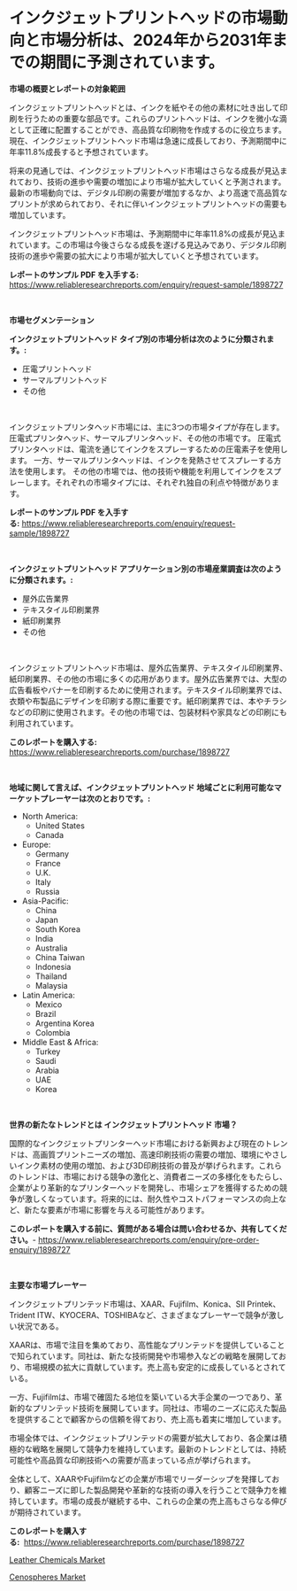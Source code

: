 <p><h1>インクジェットプリントヘッドの市場動向と市場分析は、2024年から2031年までの期間に予測されています。</h1></p><p><strong>市場の概要とレポートの対象範囲</strong></p>
<p><p>インクジェットプリントヘッドとは、インクを紙やその他の素材に吐き出して印刷を行うための重要な部品です。これらのプリントヘッドは、インクを微小な滴として正確に配置することができ、高品質な印刷物を作成するのに役立ちます。現在、インクジェットプリントヘッド市場は急速に成長しており、予測期間中に年率11.8%成長すると予想されています。</p><p>将来の見通しでは、インクジェットプリントヘッド市場はさらなる成長が見込まれており、技術の進歩や需要の増加により市場が拡大していくと予測されます。最新の市場動向では、デジタル印刷の需要が増加するなか、より高速で高品質なプリントが求められており、それに伴いインクジェットプリントヘッドの需要も増加しています。</p><p>インクジェットプリントヘッド市場は、予測期間中に年率11.8%の成長が見込まれています。この市場は今後さらなる成長を遂げる見込みであり、デジタル印刷技術の進歩や需要の拡大により市場が拡大していくと予想されています。</p></p>
<p><strong>レポートのサンプル PDF を入手する:</strong> <a href="https://www.reliableresearchreports.com/enquiry/request-sample/1898727">https://www.reliableresearchreports.com/enquiry/request-sample/1898727</a></p>
<p>&nbsp;</p>
<p><strong>市場セグメンテーション</strong></p>
<p><strong>インクジェットプリントヘッド タイプ別の市場分析は次のように分類されます。:</strong></p>
<p><ul><li>圧電プリントヘッド</li><li>サーマルプリントヘッド</li><li>その他</li></ul></p>
<p>&nbsp;</p>
<p><p>インクジェットプリンタヘッド市場には、主に3つの市場タイプが存在します。圧電式プリンタヘッド、サーマルプリンタヘッド、その他の市場です。 圧電式プリンタヘッドは、電流を通じてインクをスプレーするための圧電素子を使用します。 一方、サーマルプリンタヘッドは、インクを発熱させてスプレーする方法を使用します。 その他の市場では、他の技術や機能を利用してインクをスプレーします。それぞれの市場タイプには、それぞれ独自の利点や特徴があります。</p></p>
<p><strong>レポートのサンプル PDF を入手する:</strong>&nbsp;<a href="https://www.reliableresearchreports.com/enquiry/request-sample/1898727">https://www.reliableresearchreports.com/enquiry/request-sample/1898727</a></p>
<p>&nbsp;</p>
<p><strong> インクジェットプリントヘッド アプリケーション別の市場産業調査は次のように分類されます。:</strong></p>
<p><ul><li>屋外広告業界</li><li>テキスタイル印刷業界</li><li>紙印刷業界</li><li>その他</li></ul></p>
<p>&nbsp;</p>
<p><p>インクジェットプリントヘッド市場は、屋外広告業界、テキスタイル印刷業界、紙印刷業界、その他の市場に多くの応用があります。屋外広告業界では、大型の広告看板やバナーを印刷するために使用されます。テキスタイル印刷業界では、衣類や布製品にデザインを印刷する際に重要です。紙印刷業界では、本やチラシなどの印刷に使用されます。その他の市場では、包装材料や家具などの印刷にも利用されています。</p></p>
<p><strong>このレポートを購入する:</strong>&nbsp; <a href="https://www.reliableresearchreports.com/purchase/1898727">https://www.reliableresearchreports.com/purchase/1898727</a></p>
<p>&nbsp;</p>
<p><strong>地域に関して言えば、インクジェットプリントヘッド 地域ごとに利用可能なマーケットプレーヤーは次のとおりです。:</strong></p>
<p><ul>
    <li>
        North America:
        <ul>
            <li>United States</li>
            <li>Canada</li>
        </ul>
    </li>
    <li>
        Europe:
        <ul>
            <li>Germany</li>
            <li>France</li>
            <li>U.K.</li>
            <li>Italy</li>
            <li>Russia</li>
        </ul>
    </li>
    <li>
        Asia-Pacific:
        <ul>
            <li>China</li>
            <li>Japan</li>
            <li>South Korea</li>
            <li>India</li>
            <li>Australia</li>
            <li>China Taiwan</li>
            <li>Indonesia</li>
            <li>Thailand</li>
            <li>Malaysia</li>
        </ul>
    </li>
    <li>
        Latin America:
        <ul>
            <li>Mexico</li>
            <li>Brazil</li>
            <li>Argentina Korea</li>
            <li>Colombia</li>
        </ul>
    </li>
    <li>
        Middle East & Africa:
        <ul>
            <li>Turkey</li>
            <li>Saudi</li>
            <li>Arabia</li>
            <li>UAE</li>
            <li>Korea</li>
        </ul>
    </li>
    </ul></p>
<p>&nbsp;</p>
<p><strong>世界の新たなトレンドとは インクジェットプリントヘッド 市場？</strong></p>
<p><p>国際的なインクジェットプリンターヘッド市場における新興および現在のトレンドは、高画質プリントニーズの増加、高速印刷技術の需要の増加、環境にやさしいインク素材の使用の増加、および3D印刷技術の普及が挙げられます。これらのトレンドは、市場における競争の激化と、消費者ニーズの多様化をもたらし、企業がより革新的なプリンターヘッドを開発し、市場シェアを獲得するための競争が激しくなっています。将来的には、耐久性やコストパフォーマンスの向上など、新たな要素が市場に影響を与える可能性があります。</p></p>
<p><strong>このレポートを購入する前に、質問がある場合は問い合わせるか、共有してください。</strong>- <a href="https://www.reliableresearchreports.com/enquiry/pre-order-enquiry/1898727">https://www.reliableresearchreports.com/enquiry/pre-order-enquiry/1898727</a></p>
<p>&nbsp;</p>
<p><strong>主要な市場プレーヤー</strong></p>
<p><p>インクジェットプリンテッド市場は、XAAR、Fujifilm、Konica、SII Printek、Trident ITW、KYOCERA、TOSHIBAなど、さまざまなプレーヤーで競争が激しい状況である。</p><p>XAARは、市場で注目を集めており、高性能なプリンテッドを提供していることで知られています。同社は、新たな技術開発や市場参入などの戦略を展開しており、市場規模の拡大に貢献しています。売上高も安定的に成長しているとされている。</p><p>一方、Fujifilmは、市場で確固たる地位を築いている大手企業の一つであり、革新的なプリンテッド技術を展開しています。同社は、市場のニーズに応えた製品を提供することで顧客からの信頼を得ており、売上高も着実に増加しています。</p><p>市場全体では、インクジェットプリンテッドの需要が拡大しており、各企業は積極的な戦略を展開して競争力を維持しています。最新のトレンドとしては、持続可能性や高品質な印刷技術への需要が高まっている点が挙げられます。</p><p>全体として、XAARやFujifilmなどの企業が市場でリーダーシップを発揮しており、顧客ニーズに即した製品開発や革新的な技術の導入を行うことで競争力を維持しています。市場の成長が継続する中、これらの企業の売上高もさらなる伸びが期待されています。</p></p>
<p><strong>このレポートを購入する:</strong>&nbsp;&nbsp;<a href="https://www.reliableresearchreports.com/purchase/1898727">https://www.reliableresearchreports.com/purchase/1898727</a></p>
<p><p><a href="https://github.com/Sinjinluong3e0awx2m195k76/Market-Research-Report-List-1/blob/main/leather-chemicals-market.md">Leather Chemicals Market</a></p><p><a href="https://github.com/shotows/Market-Research-Report-List-1/blob/main/cenospheres-market.md">Cenospheres Market</a></p></p>